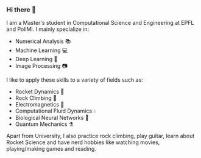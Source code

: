 ### Hi there :call_me_hand:

I am a Master's student in Computational Science and Engineering at EPFL and PoliMi. I mainly specialize in:
- Numerical Analysis :books:
- Machine Learning :computer:
- Deep Learning :brain:
- Image Processing :camera:

I like to apply these skills to a variety of fields such as:
- Rocket Dynamics :rocket: 
- Rock Climbing :climbing:
- Electromagnetics :magnet:
- Computational Fluid Dynamics :droplet:
- Biological Neural Networks :dna:
- Quantum Mechanics :alembic:

Apart from University, I also practice rock climbing, play guitar, learn about Rocket Science and have nerd hobbies like watching movies, playing/making games and reading.

<!--
**Thomas-debug-creator/Thomas-debug-creator** is a ✨ _special_ ✨ repository because its `README.md` (this file) appears on your GitHub profile.

Here are some ideas to get you started:

- 🔭 I’m currently working on ...
- 🌱 I’m currently learning ...
- 👯 I’m looking to collaborate on ...
- 🤔 I’m looking for help with ...
- 💬 Ask me about ...
- 📫 How to reach me: ...
- 😄 Pronouns: ...
- ⚡ Fun fact: ...
-->
